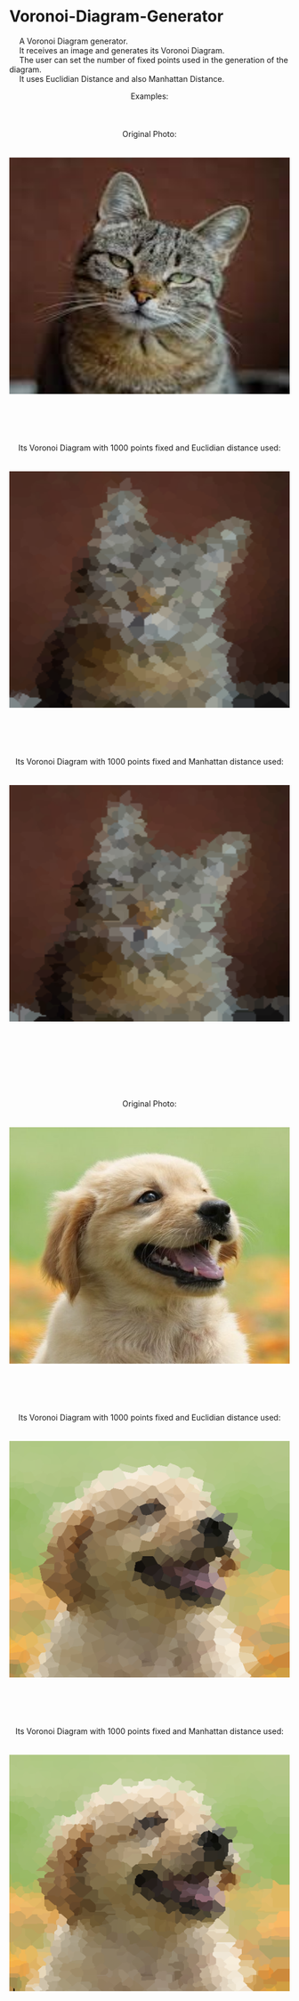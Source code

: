 # Voronoi-Diagram-Generator

&emsp; A Voronoi Diagram generator. <br/>
&emsp; It receives an image and generates its Voronoi Diagram. <br/>
&emsp; The user can set the number of fixed points used in the generation of the diagram. <br/>
&emsp; It uses Euclidian Distance and also Manhattan Distance. <br/>

<p align = "center">
  Examples: <br/>
  <br/> <br/> <br/>
  Original Photo:
  <br/> <br/> <br/>
  <img width="505" height="425" src="https://github.com/Razvan48/Voronoi-Diagram-Generator/blob/main/Demo/Cat.png"> <br/>
  <br/> <br/> <br/> <br/> <br/>
  Its Voronoi Diagram with 1000 points fixed and Euclidian distance used:
  <br/> <br/> <br/>
  <img width="505" height="425" src="https://github.com/Razvan48/Voronoi-Diagram-Generator/blob/main/Demo/Cat Voronoi Euclidian.png"> <br/>
  <br/> <br/> <br/> <br/> <br/>
  Its Voronoi Diagram with 1000 points fixed and Manhattan distance used:
  <br/> <br/> <br/>
  <img width="505" height="425" src="https://github.com/Razvan48/Voronoi-Diagram-Generator/blob/main/Demo/Cat Voronoi Manhattan.png"> <br/>
  <br/> <br/> <br/> <br/> <br/>
  <br/> <br/> <br/>
  Original Photo:
  <br/> <br/> <br/>
  <img width="505" height="425" src="https://github.com/Razvan48/Voronoi-Diagram-Generator/blob/main/Demo/Dog.png"> <br/>
  <br/> <br/> <br/> <br/> <br/>
  Its Voronoi Diagram with 1000 points fixed and Euclidian distance used:
  <br/> <br/> <br/>
  <img width="505" height="425" src="https://github.com/Razvan48/Voronoi-Diagram-Generator/blob/main/Demo/Dog Voronoi Euclidian.png"> <br/>
  <br/> <br/> <br/> <br/> <br/>
  Its Voronoi Diagram with 1000 points fixed and Manhattan distance used:
  <br/> <br/> <br/>
  <img width="505" height="425" src="https://github.com/Razvan48/Voronoi-Diagram-Generator/blob/main/Demo/Dog Voronoi Manhattan.png"> <br/>
  <br/> <br/> <br/> <br/> <br/>
</p>
